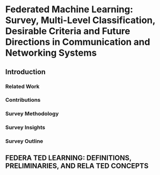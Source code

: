 
# Federated Machine Learning: Survey, Multi-Level Classification, Desirable Criteria and Future Directions in Communication and Networking Systems



## Introduction



### Related Work

### Contributions

### Survey Methodology

### Survey Insights

### Survey Outline



## FEDERA TED LEARNING: DEFINITIONS, PRELIMINARIES, AND RELA TED CONCEPTS
